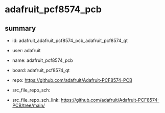 # adafruit_pcf8574_pcb
 
## summary 
* id: adafruit_adafruit_pcf8574_pcb_adafruit_pcf8574_qt
* user: adafruit
* name: adafruit_pcf8574_pcb
* board: adafruit_pcf8574_qt
* repo: https://github.com/adafruit/Adafruit-PCF8574-PCB



* src_file_repo_sch: 
* src_file_repo_sch_link: https://github.com/adafruit/Adafruit-PCF8574-PCB/tree/main/




